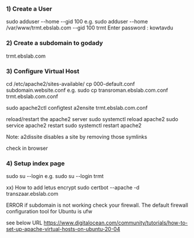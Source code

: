 ### 1) Create a User
sudo adduser --home <path> --gid 100 <User-name>
e.g.
sudo adduser --home /var/www/trmt.ebslab.com --gid 100 trmt
Enter password : kowtavdu

### 2) Create a subdomain to godady
trmt.ebslab.com

### 3) Configure Virtual Host

cd /etc/apache2/sites-available/
cp 000-default.conf subdomain.website.conf
e.g.
sudo cp transroman.ebslab.com.conf trmt.ebslab.com.conf

sudo apache2ctl configtest
a2ensite trmt.ebslab.com.conf

reload/restart the apache2 server 
sudo systemctl reload apache2
sudo service apache2 restart
sudo systemctl restart apache2

Note: a2dissite disables a site by removing those symlinks

check in browser
### 4) Setup index page
sudo su --login <user-name>
e.g.
sudo su --login trmt

xx) How to add letus encrypt
sudo certbot --apache -d transzaar.ebslab.com

ERROR
if subdomain is not working check your firewall.
The default firewall configuration tool for Ubuntu is ufw




see below URL
https://www.digitalocean.com/community/tutorials/how-to-set-up-apache-virtual-hosts-on-ubuntu-20-04
